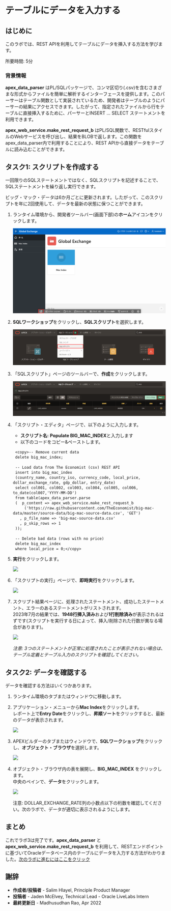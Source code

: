 # テーブルにデータを入力する

## はじめに

このラボでは、REST APIを利用してテーブルにデータを挿入する方法を学びます。

所要時間: 5分  

### 背景情報

**apex\_data\_parser** はPL/SQLパッケージで、コンマ区切り(.csv)を含むさまざまな形式からファイルを簡単に解析するインターフェースを提供します。このパーサーはテーブル関数として実装されているため、開発者はテーブルのようにパーサーの結果にアクセスできます。したがって、指定されたファイルから行をテーブルに直接挿入するために、パーサーとINSERT ... SELECT ステートメントを利用できます。

**apex\_web\_service.make\_rest\_request\_b** はPL/SQL関数で、RESTfulスタイルのWebサービスを呼び出し、結果をBLOBで返します。この関数をapex\_data\_parser内で利用することにより、REST APIから直接データをテーブルに読み込むことができます。

## タスク1: スクリプトを作成する

一回限りのSQLステートメントではなく、SQLスクリプトを記述することで、SQLステートメントを繰り返し実行できます。

ビッグ・マック・データは6か月ごとに更新されます。したがって、このスクリプトを年に2回使用して、データを最新の状態に保つことができます。

1. ランタイム環境から、開発者ツールバー(画面下部)の**ホーム**アイコンをクリックします。
  
   ![](images/go-home.png)
2. **SQLワークショップ**をクリックし、**SQLスクリプト**を選択します。 
   
   ![](images/go-sql-scripts.png)
3. 「SQLスクリプト」ページのツールバーで、**作成**をクリックします。
   
   ![](images/create-script.png)

4. 「スクリプト・エディタ」ページで、以下のように入力します。
   * **スクリプト名:** **Populate BIG\_MAC\_INDEX**と入力します  
   * 以下のコードをコピー&ペーストします。

   ```
    <copy>-- Remove current data
    delete big_mac_index;

    -- Load data from The Economist (csv) REST API
    insert into big_mac_index
    (country_name, country_iso, currency_code, local_price, dollar_exchange_rate, gdp_dollar, entry_date)
    select col001, col002, col003, col004, col005, col006, to_date(col007,'YYYY-MM-DD')
    from table(apex_data_parser.parse
    (  p_content => apex_web_service.make_rest_request_b
        ('https://raw.githubusercontent.com/TheEconomist/big-mac-data/master/source-data/big-mac-source-data.csv', 'GET')
      , p_file_name => 'big-mac-source-data.csv'
      , p_skip_rows => 1
    ));

    -- Delete bad data (rows with no price)
    delete big_mac_index
    where local_price = 0;</copy>    
    ```

5. **実行**をクリックします。
   
   ![](images/set-script.png)

6. 「スクリプトの実行」ページで、**即時実行**をクリックします。
   
   ![](images/run-now.png)
   
7. スクリプト結果ページに、処理されたステートメント、成功したステートメント、エラーのあるステートメントがリストされます。    
   2023年7月の結果では、**1948行挿入済み**および**1行削除済み**が表示されるはずです(スクリプトを実行する日によって、挿入/削除された行数が異なる場合があります)。
   
   ![](images/script-results.png)
   
   *注意: 3つのステートメントが正常に処理されたことが表示されない場合は、テーブル定義とテーブル入力のスクリプトを確認してください。*

## タスク2: データを確認する

データを確認する方法はいくつかあります。

1. ランタイム環境のタブまたはウィンドウに移動します。
2. アプリケーション・メニューから**Mac Index**をクリックします。    
   レポート上で**Entry Date**をクリックし、**昇順ソート**をクリックすると、最新のデータが表示されます。

   ![](images/runtime.png)
   
3. APEXビルダーのタブまたはウィンドウで、**SQLワークショップ**をクリックし、**オブジェクト・ブラウザ**を選択します。

   ![](images/go-object-browser.png)
4. オブジェクト・ブラウザ内の表を展開し、**BIG\_MAC\_INDEX** をクリックします。  
   中央のペインで、**データ**をクリックします。

   ![](images/review-data.png)
   
   注意: DOLLAR_EXCHANGE_RATE列の小数点以下の桁数を確認してください。次のラボで、データが適切に表示されるようにします。

## **まとめ**

これでラボ3は完了です。**apex\_data\_parser** と **apex\_web\_service.make\_rest\_request\_b** を利用して、RESTエンドポイントに基づいてOracleデータベース内のテーブルにデータを入力する方法がわかりました。[次のラボに進むにはここをクリック](?lab=lab-4-improving-report)

## 謝辞

 - **作成者/投稿者** -  Salim Hlayel, Principle Product Manager
 - **投稿者** - Jaden McElvey, Technical Lead - Oracle LiveLabs Intern
 - **最終更新日** - Madhusudhan Rao, Apr 2022

